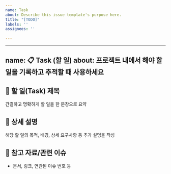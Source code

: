 ```yaml
---
name: Task
about: Describe this issue template's purpose here.
title: "[TODO]"
labels: ''
assignees: ''

---
```


---
name: 📋 Task (할 일)
about: 프로젝트 내에서 해야 할 일을 기록하고 추적할 때 사용하세요
---

## 📌 할 일(Task) 제목
간결하고 명확하게 할 일을 한 문장으로 요약

## 📝 상세 설명
해당 할 일의 목적, 배경, 상세 요구사항 등 추가 설명을 작성

## 🔗 참고 자료/관련 이슈
- 문서, 링크, 연관된 이슈 번호 등
